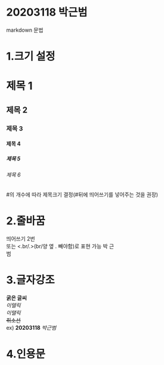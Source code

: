 # 20203118 박근범
markdown 문법

# 1.크기 설정
# 제목 1
## 제목 2
### 제목 3
#### 제목 4
##### 제목 5
###### 제목 6
#의 개수에 따라 제목크기 결정(#뒤에 띄어쓰기를 넣어주는 것을 권장)

# 2.줄바꿈
띄어쓰기 2번  
또는 <.br/.>(br/양 옆 . 빼야함)로 표현 가능
박  근<br/>범

# 3.글자강조
**굵은 글씨**  
*이텔릭*  
_이탤릭_  
~~취소선~~  
ex)
**20203118** *박근범*

# 4.인용문
